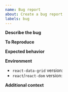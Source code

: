 ```yaml
---
name: Bug report
about: Create a bug report
labels: bug
---
```


**Describe the bug** <!-- A clear and concise description of what the bug is. -->

**To Reproduce** <!-- Steps to reproduce the behavior: -->

**Expected behavior** <!-- A clear and concise description of what you expected to happen. -->

**Environment**

- `react-data-grid` version:
- `react`/`react-dom` version:

**Additional context** <!-- Add any other context about the problem here. -->
